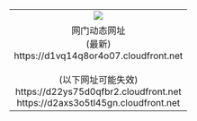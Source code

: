 ﻿<table>
  <tr></tr>
  <tr><td colspan=2 align=center><img src="https://d1vq14q8or4o07.cloudfront.net/Up/oGate.jpg" /></td></tr>
  <tr><td colspan=2 align=center>网门动态网址<br/>(最新)
<br>https://d1vq14q8or4o07.cloudfront.net
<br/><br/>(以下网址可能失效)
<br>https://d22ys75d0qfbr2.cloudfront.net
<br>https://d2axs3o5tl45gn.cloudfront.net
    </td>
  </tr>
</table>
